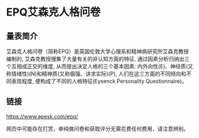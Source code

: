# EPQ艾森克人格问卷

## 量表简介

艾森克人格问卷（简称EPQ）是英国伦敦大学心理系和精神病研究所艾森克教授编制的, 艾森克教授搜集了大量有关的非认知方面的特征,
通过因素分析归纳出三个互相成正交的维度, 从而提出决定人格的三个基本因素: 内外向性(E)、神经质(又称情绪性)(N)和精神质(又称倔强、讲求实际)(P), 
人们在这三方面的不同倾向和不同表现程度, 便构成了不同的人格特征(Eysenck Personality Questionnaire)。

## 链接

https://www.apesk.com/epq/

网页中可能存在打赏，单纯做问卷和获取评分无需花费任何费用，请注意辨别。
